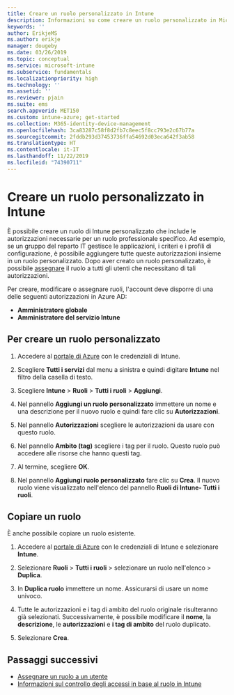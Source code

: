 ```yaml
---
title: Creare un ruolo personalizzato in Intune
description: Informazioni su come creare un ruolo personalizzato in Microsoft Intune.
keywords: ''
author: ErikjeMS
ms.author: erikje
manager: dougeby
ms.date: 03/26/2019
ms.topic: conceptual
ms.service: microsoft-intune
ms.subservice: fundamentals
ms.localizationpriority: high
ms.technology: ''
ms.assetid: ''
ms.reviewer: pjain
ms.suite: ems
search.appverid: MET150
ms.custom: intune-azure; get-started
ms.collection: M365-identity-device-management
ms.openlocfilehash: 3ca83287c58f8d2fb7c8eec5f8cc793e2c67b77a
ms.sourcegitcommit: 2fddb293d37453736ffa54692d03eca642f3ab58
ms.translationtype: HT
ms.contentlocale: it-IT
ms.lasthandoff: 11/22/2019
ms.locfileid: "74390711"
---
```

# <a name="create-a-custom-role-in-intune"></a>Creare un ruolo personalizzato in Intune

È possibile creare un ruolo di Intune personalizzato che include le autorizzazioni necessarie per un ruolo professionale specifico. Ad esempio, se un gruppo del reparto IT gestisce le applicazioni, i criteri e i profili di configurazione, è possibile aggiungere tutte queste autorizzazioni insieme in un ruolo personalizzato. Dopo aver creato un ruolo personalizzato, è possibile [assegnare](assign-role.md) il ruolo a tutti gli utenti che necessitano di tali autorizzazioni.

Per creare, modificare o assegnare ruoli, l'account deve disporre di una delle seguenti autorizzazioni in Azure AD:
- **Amministratore globale**
- **Amministratore del servizio Intune**

## <a name="to-create-a-custom-role"></a>Per creare un ruolo personalizzato

1. Accedere al [portale di Azure](https://portal.azure.com) con le credenziali di Intune.

2. Scegliere **Tutti i servizi** dal menu a sinistra e quindi digitare **Intune** nel filtro della casella di testo.

3. Scegliere **Intune** > **Ruoli** > **Tutti i ruoli** > **Aggiungi**.

4. Nel pannello **Aggiungi un ruolo personalizzato** immettere un nome e una descrizione per il nuovo ruolo e quindi fare clic su **Autorizzazioni**.

5. Nel pannello **Autorizzazioni** scegliere le autorizzazioni da usare con questo ruolo.

6. Nel pannello **Ambito (tag)** scegliere i tag per il ruolo. Questo ruolo può accedere alle risorse che hanno questi tag.

7. Al termine, scegliere **OK**.

8. Nel pannello **Aggiungi ruolo personalizzato** fare clic su **Crea**. Il nuovo ruolo viene visualizzato nell'elenco del pannello **Ruoli di Intune- Tutti i ruoli**.


## <a name="copy-a-role"></a>Copiare un ruolo

È anche possibile copiare un ruolo esistente.

1. Accedere al [portale di Azure](https://portal.azure.com) con le credenziali di Intune e selezionare **Intune**.

2. Selezionare **Ruoli** > **Tutti i ruoli** > selezionare un ruolo nell'elenco > **Duplica**.

3. In **Duplica ruolo** immettere un nome. Assicurarsi di usare un nome univoco.

4. Tutte le autorizzazioni e i tag di ambito del ruolo originale risulteranno già selezionati. Successivamente, è possibile modificare il **nome**, la **descrizione**, le **autorizzazioni** e **i tag di ambito** del ruolo duplicato.

5. Selezionare **Crea**. 

## <a name="next-steps"></a>Passaggi successivi
- [Assegnare un ruolo a un utente](assign-role.md)
- [Informazioni sul controllo degli accessi in base al ruolo in Intune](role-based-access-control.md)
